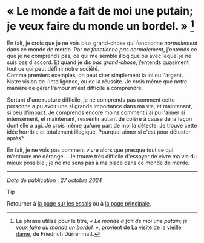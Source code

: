 # « Le monde a fait de moi une putain; je veux faire du monde un bordel. » [^citation-titre]

En fait, je crois que je ne vois plus grand-chose qui fonctionne *normalement* dans ce monde de merde. Par *ne fonctionne pas normalement*, j'entends ce que je ne comprends pas, ce qui me semble illogique ou avec lequel je ne suis pas d'accord. Et quand je dis *pas grand-chose*, j’entends quasiment tout ce qui peut définir notre société.  
Comme premiers exemples, on peut citer simplement la loi ou l'argent. Notre vision de l'intelligence, ou de la réussite. Je crois même que notre manière de gérer l'amour m'est difficile à comprendre.

Sortant d'une rupture difficile, je ne comprends pas comment cette personne a pu avoir une si grande importance dans ma vie, et maintenant, si peu d'impact. Je comprends encore moins comment j'ai pu l'aimer si intensément, et maintenant, ressentir autant de colère à cause de la façon dont elle a agi. Je crois même qu'une part de moi la déteste. Je trouve cette idée horrible et totalement illogique. Pourquoi aimer si c'est pour détester après?

En fait, je ne vois pas comment vivre alors que presque tout ce qui m’entoure me dérange… Je trouve très difficile d'essayer de vivre ma vie du mieux possible ; je ne me sens pas à ma place dans ce monde de merde.


[^citation-titre]: La phrase utilisé pour le titre, « *Le monde a fait de moi une putain; je veux faire du monde un bordel.* », provient de [La visite de la vieille dame](https://fr.wikipedia.org/wiki/La_Visite_de_la_vieille_dame), de Friedrich Dürrenmatt.


---

*Date de publication : 27 octobre 2024*

> [!TIP]  
> Retourner à [la page sur les essais](../README.md) ou à [la page principale](../../README.md).